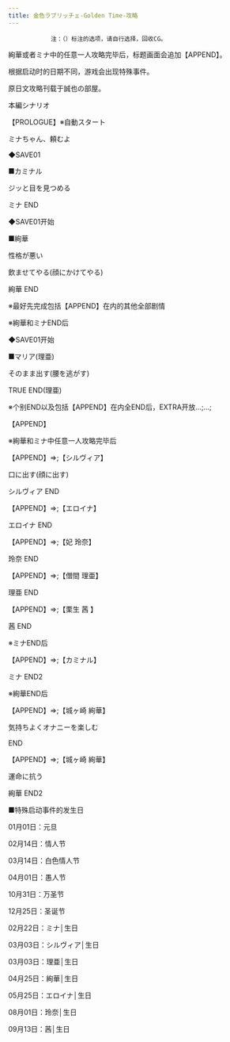 ```yaml
---
title: 金色ラブリッチェ-Golden Time-攻略
---
```


                注：（）标注的选项，请自行选择，回收CG。

絢華或者ミナ中的任意一人攻略完毕后，标题画面会追加【APPEND】。

根据启动时的日期不同，游戏会出现特殊事件。

原日文攻略刊载于誠也の部屋。



本編シナリオ



【PROLOGUE】※自動スタート

ミナちゃん、頼むよ

◆SAVE01

■カミナル

ジッと目を見つめる



ミナ END



◆SAVE01开始

■絢華

性格が悪い

飲ませてやる(顔にかけてやる)



絢華 END



※最好先完成包括【APPEND】在内的其他全部剧情

※絢華和ミナEND后

◆SAVE01开始

■マリア(理亜)

そのまま出す(腰を逃がす)



TRUE END(理亜)



※个别END以及包括【APPEND】在内全END后，EXTRA开放…;…;



【APPEND】



※絢華和ミナ中任意一人攻略完毕后

【APPEND】⇒;【シルヴィア】

口に出す(顔に出す)



シルヴィア END



【APPEND】⇒;【エロイナ】



エロイナ END



【APPEND】⇒;【妃 玲奈】



玲奈 END



【APPEND】⇒;【僧間 理亜】



理亜 END



【APPEND】⇒;【栗生 茜 】



茜 END



※ミナEND后

【APPEND】⇒;【カミナル】



ミナ END2



※絢華END后

【APPEND】⇒;【城ヶ崎 絢華】

気持ちよくオナニーを楽しむ



END



【APPEND】⇒;【城ヶ崎 絢華】

運命に抗う



絢華 END2



■特殊启动事件的发生日



01月01日：元旦

02月14日：情人节

03月14日：白色情人节

04月01日：愚人节

10月31日：万圣节

12月25日：圣诞节



02月22日：ミナ│生日

03月03日：シルヴィア│生日

03月03日：理亜│生日

04月25日：絢華│生日

05月25日：エロイナ│生日

08月01日：玲奈│生日

09月13日：茜│生日


              
